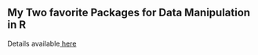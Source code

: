 ## My Two favorite Packages for Data Manipulation in R

Details available<a href="http://datascience-enthusiast.com/R/favorite_data_manupilation_packages.html" target="_blank"> here</a>